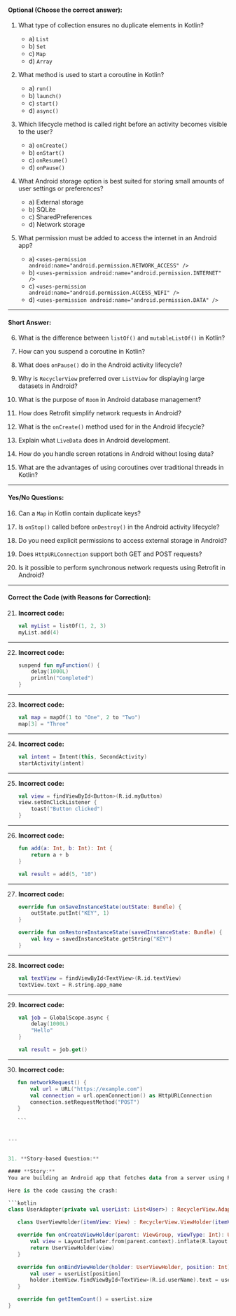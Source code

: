 
#### **Optional (Choose the correct answer):**

1. What type of collection ensures no duplicate elements in Kotlin?
   - a) `List`
   - b) `Set`
   - c) `Map`
   - d) `Array`

2. What method is used to start a coroutine in Kotlin?
   - a) `run()`
   - b) `launch()`
   - c) `start()`
   - d) `async()`

3. Which lifecycle method is called right before an activity becomes visible to the user?
   - a) `onCreate()`
   - b) `onStart()`
   - c) `onResume()`
   - d) `onPause()`

4. What Android storage option is best suited for storing small amounts of user settings or preferences?
   - a) External storage
   - b) SQLite
   - c) SharedPreferences
   - d) Network storage

5. What permission must be added to access the internet in an Android app?
   - a) `<uses-permission android:name="android.permission.NETWORK_ACCESS" />`
   - b) `<uses-permission android:name="android.permission.INTERNET" />`
   - c) `<uses-permission android:name="android.permission.ACCESS_WIFI" />`
   - d) `<uses-permission android:name="android.permission.DATA" />`

---

#### **Short Answer:**

6. What is the difference between `listOf()` and `mutableListOf()` in Kotlin?

7. How can you suspend a coroutine in Kotlin?

8. What does `onPause()` do in the Android activity lifecycle?

9. Why is `RecyclerView` preferred over `ListView` for displaying large datasets in Android?

10. What is the purpose of `Room` in Android database management?

11. How does Retrofit simplify network requests in Android?


12. What is the `onCreate()` method used for in the Android lifecycle?


13. Explain what `LiveData` does in Android development.


14. How do you handle screen rotations in Android without losing data?


15. What are the advantages of using coroutines over traditional threads in Kotlin?


---

#### **Yes/No Questions:**

16. Can a `Map` in Kotlin contain duplicate keys?

17. Is `onStop()` called before `onDestroy()` in the Android activity lifecycle?

18. Do you need explicit permissions to access external storage in Android?

19. Does `HttpURLConnection` support both GET and POST requests?

20. Is it possible to perform synchronous network requests using Retrofit in Android?

---

#### **Correct the Code (with Reasons for Correction):**

21. **Incorrect code:**
    ```kotlin
    val myList = listOf(1, 2, 3)
    myList.add(4)
    ```


---

22. **Incorrect code:**
    ```kotlin
    suspend fun myFunction() {
        delay(1000L)
        println("Completed")
    }
    ```


---

23. **Incorrect code:**
    ```kotlin
    val map = mapOf(1 to "One", 2 to "Two")
    map[3] = "Three"
    ```
 

---

24. **Incorrect code:**
    ```kotlin
    val intent = Intent(this, SecondActivity)
    startActivity(intent)
    ```


---

25. **Incorrect code:**
    ```kotlin
    val view = findViewById<Button>(R.id.myButton)
    view.setOnClickListener {
        toast("Button clicked")
    }
    ```


---

26. **Incorrect code:**
    ```kotlin
    fun add(a: Int, b: Int): Int {
        return a + b
    }

    val result = add(5, "10")
    ```


---

27. **Incorrect code:**
    ```kotlin
    override fun onSaveInstanceState(outState: Bundle) {
        outState.putInt("KEY", 1)
    }

    override fun onRestoreInstanceState(savedInstanceState: Bundle) {
        val key = savedInstanceState.getString("KEY")
    }
    ```


---

28. **Incorrect code:**
    ```kotlin
    val textView = findViewById<TextView>(R.id.textView)
    textView.text = R.string.app_name
    ```


---

29. **Incorrect code:**
    ```kotlin
    val job = GlobalScope.async {
        delay(1000L)
        "Hello"
    }

    val result = job.get()
    ```


---

30. **Incorrect code:**
   
 
 ```kotlin
    fun networkRequest() {
        val url = URL("https://example.com")
        val connection = url.openConnection() as HttpURLConnection
        connection.setRequestMethod("POST")
    }

    ```


---


31. **Story-based Question:**

#### **Story:**
You are building an Android app that fetches data from a server using Retrofit. The app fetches user data and displays it in a `RecyclerView`. However, the app crashes when the data is fetched and loaded into the `RecyclerView`. 

Here is the code causing the crash:

```kotlin
class UserAdapter(private val userList: List<User>) : RecyclerView.Adapter<UserAdapter.UserViewHolder>() {

    class UserViewHolder(itemView: View) : RecyclerView.ViewHolder(itemView)

    override fun onCreateViewHolder(parent: ViewGroup, viewType: Int): UserViewHolder {
        val view = LayoutInflater.from(parent.context).inflate(R.layout.user_item, parent, false)
        return UserViewHolder(view)
    }

    override fun onBindViewHolder(holder: UserViewHolder, position: Int) {
        val user = userList[position]
        holder.itemView.findViewById<TextView>(R.id.userName).text = user.name
    }

    override fun getItemCount() = userList.size
}
```



